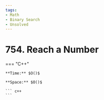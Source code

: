 ```yaml
---
tags:
- Math
- Binary Search
- Unsolved
---
```



# 754. Reach a Number

=== "C++"

    **Time:** $O()$

    **Space:** $O()$

    ``` c++
    ```
